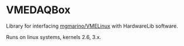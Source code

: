 VMEDAQBox
=========

Library for interfacing [mgmarino/VMELinux](https://github.com/mgmarino/VMELinux) with HardwareLib software.

Runs on linux systems, kernels 2.6, 3.x.
